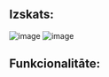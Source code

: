 ## Izskats:
![image](https://github.com/ElinaKraine/Projekts-ITatbalstsJusuBiznesam/assets/129928522/a8c3859f-9be6-4f18-9152-dd63ba745d61)
![image](https://github.com/ElinaKraine/Projekts-ITatbalstsJusuBiznesam/assets/129928522/9acfe22b-5b53-466f-a093-6b3f77275080)

## Funkcionalitāte:



